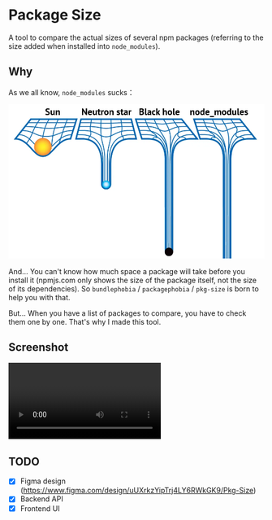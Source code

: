 # Package Size

A tool to compare the actual sizes of several npm packages (referring to the size added when installed into `node_modules`).

## Why

As we all know, `node_modules` sucks：

![blackhole](./assets/blackhole.png)

And... You can't know how much space a package will take before you install it (npmjs.com only shows the size of the package itself, not the size of its dependencies). So `bundlephobia` / `packagephobia` / `pkg-size` is born to help you with that.

But... When you have a list of packages to compare, you have to check them one by one. That's why I made this tool.

## Screenshot

<video src="./assets/screenshot.mp4"></video>

## TODO

-   [x] Figma design (https://www.figma.com/design/uUXrkzYipTrj4LY6RWkGK9/Pkg-Size)
-   [x] Backend API
-   [x] Frontend UI
